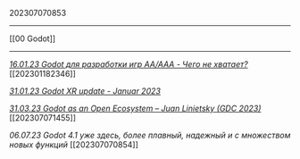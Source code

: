 202307070853
***
[[00 Godot]]
***
[*16.01.23 Godot для разработки игр AA/AAA - Чего не хватает?*](https://godotengine.org/article/whats-missing-in-godot-for-aaa/)
[[202301182346]]

[*31.01.23 Godot XR update - Januar 2023*](https://godotengine.org/article/godot-xr-progress-update-jan-2023/)

[*31.03.23 Godot as an Open Ecosystem – Juan Linietsky (GDC 2023)*](https://youtu.be/XduuHNOGGqI)
[[202307071455]]

*06.07.23 Godot 4.1 уже здесь, более плавный, надежный и с множеством новых функций*
[[202307070854]]